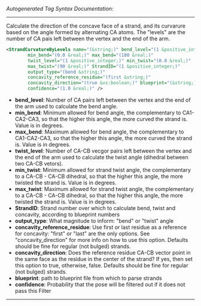 <!-- THIS IS AN AUTOGENERATED FILE: Don't edit it directly, instead change the schema definition in the code itself. -->

_Autogenerated Tag Syntax Documentation:_

---
Calculate the direction of the concave face of a strand, and its curvarure based on the angle formed by alternating CA atoms. The "levels" are the number of CA pais left between the vertex and the end of the arm.

```xml
<StrandCurvatureByLevels name="(&string;)" bend_level="(1 &positive_integer;)"
        min_bend="(0.0 &real;)" max_bend="(180 &real;)"
        twist_level="(1 &positive_integer;)" min_twist="(0.0 &real;)"
        max_twist="(90 &real;)" StrandID="(1 &positive_integer;)"
        output_type="(bend &string;)"
        concavity_reference_residue="(first &string;)"
        concavity_direction="(true &xs:boolean;)" blueprint="(&string;)"
        confidence="(1.0 &real;)" />
```

-   **bend_level**: Number of CA pairs left between the vertex and the end of the arm used to calculate the bend angle.
-   **min_bend**: Minimum allowed for bend angle, the complementary to CA1-CA2-CA3, so that the higher this angle, the more curved the strand is. Value is in degrees.
-   **max_bend**: Maximum allowed for bend angle, the complementary to CA1-CA2-CA3, so that the higher this angle, the more curved the strand is. Value is in degrees.
-   **twist_level**: Number of CA-CB vecgor pairs left between the vertex and the end of the arm used to calculate the twist angle (dihedral between two CA-CB vetors).
-   **min_twist**: Minimum allowed for strand twist angle, the complementary to a CA-CB - CA-CB dihedral, so that the higher this angle, the more twisted the strand is. Value is in degrees.
-   **max_twist**: Maximum allowed for strand twist angle, the complementary to a CA-CB - CA-CB dihedral, so that the higher this angle, the more twisted the strand is. Value is in degrees.
-   **StrandID**: Strand number over which to calculate bend, twist and concavity, according to blueprint numbers
-   **output_type**: What magnitude to inform: "bend" or "twist" angle
-   **concavity_reference_residue**: Use first or last residue as a reference for concavity: "first" or "last" are the only options. See "concavity_direction" for more info on how to use this option. Defaults should be fine for regular (not bulged) strands.
-   **concavity_direction**: Does the reference residue CA-CB vector point in the same face as the residue in the center of the strand? If yes, then set this option to true, otherwise, false. Defaults should be fine for regular (not bulged) strands.
-   **blueprint**: path to blueprint file from which to parse strands
-   **confidence**: Probability that the pose will be filtered out if it does not pass this Filter

---
